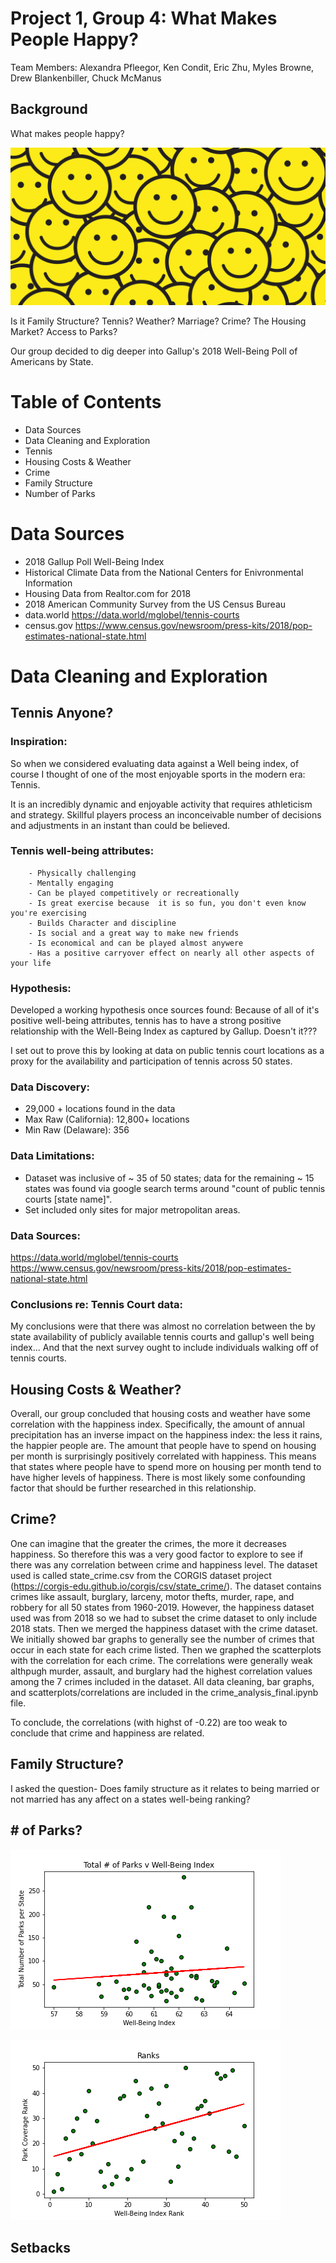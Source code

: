 # Project 1, Group 4: What Makes People Happy?

Team Members: Alexandra Pfleegor, Ken Condit, Eric Zhu, Myles Browne, Drew Blankenbiller, Chuck McManus

## Background
What makes people happy? 

![happiness_banner](Images/happiness-banner.jpg)

Is it Family Structure? Tennis? Weather? Marriage? Crime? The Housing Market? Access to Parks? 

Our group decided to dig deeper into Gallup's 2018 Well-Being Poll of Americans by State. 

# Table of Contents 
* Data Sources
* Data Cleaning and Exploration
* Tennis
* Housing Costs & Weather
* Crime
* Family Structure
* Number of Parks

# Data Sources 
* 2018 Gallup Poll Well-Being Index
* Historical Climate Data from the National Centers for Enivronmental Information
* Housing Data from Realtor.com for 2018
* 2018 American Community Survey from the US Census Bureau
* data.world https://data.world/mglobel/tennis-courts
* census.gov https://www.census.gov/newsroom/press-kits/2018/pop-estimates-national-state.html


# Data Cleaning and Exploration 

## Tennis Anyone? 
### Inspiration:
So when we considered evaluating data against a Well being index, of course I thought of one of the most enjoyable sports in the modern era: Tennis.

It is an incredibly dynamic and enjoyable activity that requires athleticism and strategy.  Skillful players process an inconceivable number of decisions and adjustments in an instant than could be believed.

### Tennis well-being attributes:
        - Physically challenging
        - Mentally engaging
        - Can be played competitively or recreationally
        - Is great exercise because  it is so fun, you don't even know you're exercising
        - Builds Character and discipline
        - Is social and a great way to make new friends
        - Is economical and can be played almost anywere
        - Has a positive carryover effect on nearly all other aspects of your life

### Hypothesis:
Developed a working hypothesis once sources found: Because of all of it's positive well-being attributes, tennis has to have a strong positive relationship with the Well-Being Index as captured by Gallup.  Doesn't it??? 

I set out to prove this by looking at data on public tennis court locations as a proxy for the availability and participation of tennis across 50 states.

### Data Discovery:
- 29,000 + locations found in the data
- Max Raw (California): 12,800+ locations
- Min Raw (Delaware): 356

### Data Limitations:
- Dataset was inclusive of ~ 35 of 50 states; data for the remaining ~ 15 states was found via google search terms around "count of public tennis courts [state name]".
- Set included only sites for major metropolitan areas.

### Data Sources:
https://data.world/mglobel/tennis-courts
https://www.census.gov/newsroom/press-kits/2018/pop-estimates-national-state.html

### Conclusions re: Tennis Court data:
My conclusions were that there was almost no correlation between the by state availability of publicly available tennis courts and gallup's well being index... And that the next survey ought to include individuals walking off of tennis courts.
## Housing Costs & Weather?

Overall, our group concluded that housing costs and weather have some correlation with the happiness index. Specifically, the amount of annual precipitation has an inverse impact on the happiness index: the less it rains, the happier people are. The amount that people have to spend on housing per month is surprisingly positively correlated with happiness. This means that states where people have to spend more on housing per month tend to have higher levels of happiness. There is most likely some confounding factor that should be further researched in this relationship.

## Crime?
One can imagine that the greater the crimes, the more it decreases happiness. So therefore this was a very good factor to explore to see if there was any correlation between crime and happiness level. The dataset used is called state_crime.csv from the CORGIS dataset project (https://corgis-edu.github.io/corgis/csv/state_crime/). The dataset contains crimes like assault, burglary, larceny, motor thefts, murder, rape, and robbery for all 50 states from 1960-2019. However, the happiness dataset used was from 2018 so we had to subset the crime dataset to only include 2018 stats. Then we merged the happiness dataset with the crime dataset. We initially showed bar graphs to generally see the number of crimes that occur in each state for each crime listed. Then we graphed the scatterplots with the correlation for each crime. The correlations were generally weak althpugh murder, assault, and burglary had the highest correlation values among the 7 crimes included in the dataset. All data cleaning, bar graphs, and scatterplots/correlations are included in the crime_analysis_final.ipynb file.

To conclude, the correlations (with highst of -0.22) are too weak to conclude that crime and happiness are related.

## Family Structure?
I asked the question- Does family structure as it relates to being married or not married has any affect on a states well-being ranking?  


## # of Parks?

![parks_image1](Images/Parks_WellBeing_Scatterplot_LR.png)

![parks_image2](Images/Ranks_Scatterplot.png)


## Setbacks


